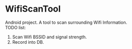 # WifiScanTool
Android project. A tool to scan surrounding Wifi Information.<br />
TODO list: <br />
1. Scan Wifi BSSID and signal strength.<br />
2. Record into DB.<br />
